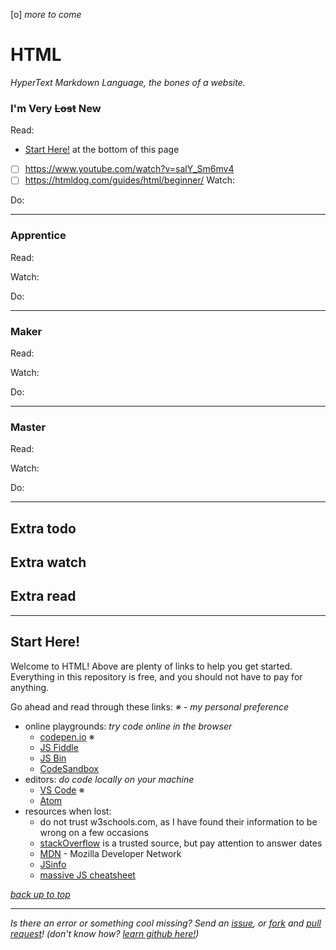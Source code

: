 [o] _more to come_


# HTML
_HyperText Markdown Language, the bones of a website._

### I'm Very ~~Lost~~ New

Read:
* [Start Here!](#start-here) at the bottom of this page

- [ ] https://www.youtube.com/watch?v=salY_Sm6mv4
- [ ] https://htmldog.com/guides/html/beginner/
Watch:

Do:

---

### Apprentice

Read:

Watch:

Do:

---

### Maker

Read:

Watch:

Do:

---

### Master
Read:

Watch:

Do:

---

## Extra todo

## Extra watch

## Extra read

---



## Start Here!
Welcome to HTML! Above are plenty of links to help you get started.
Everything in this repository is free, and you should not have to pay for anything. 

Go ahead and read through these links:
_※ - my personal preference_

* online playgrounds: _try code online in the browser_
  * [codepen.io](https://codepen.io) ※
  * [JS Fiddle](https://jsfiddle.net/)
  * [JS Bin](https://jsbin.com/?html,js,output)
  * [CodeSandbox](https://codesandbox.io/)
* editors: _do code locally on your machine_
  * [VS Code](https://code.visualstudio.com/) ※
  * [Atom](https://atom.io)
* resources when lost:
  * do not trust w3schools.com, as I have found their information to be wrong on a few occasions
  * [stackOverflow](https://stackoverflow.com/questions/tagged/html) is a trusted source, but pay attention to answer dates
  * [MDN](https://developer.mozilla.org/en-US/docs/Web/HTML/Reference) - Mozilla Developer Network
  * [JSinfo](https://javascript.info/)
  * [massive JS cheatsheet](https://htmlcheatsheet.com/)


_[back up to top](#html)_

---

_Is there an error or something cool missing? Send an [issue](https://github.com/octoshrimpy/learn/issues/new), or [fork](https://github.com/octoshrimpy/learn/fork) and [pull request](https://github.com/octoshrimpy/learn/compare)! (don't know how? [learn github here!](../github))_
